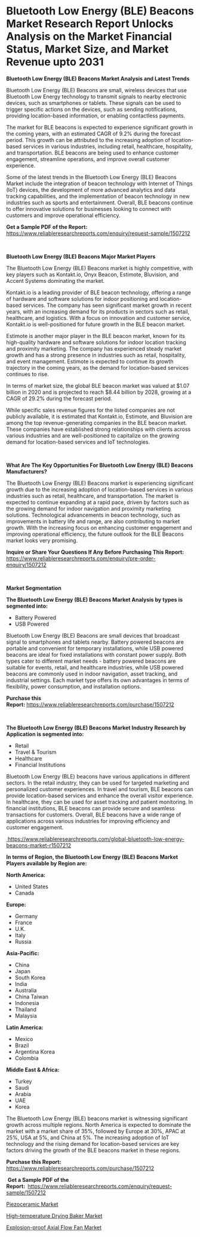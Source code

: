 <p><h1>Bluetooth Low Energy (BLE) Beacons Market Research Report Unlocks Analysis on the Market Financial Status, Market Size, and Market Revenue upto 2031</h1></p><p><strong>Bluetooth Low Energy (BLE) Beacons Market Analysis and Latest Trends</strong></p>
<p><p>Bluetooth Low Energy (BLE) Beacons are small, wireless devices that use Bluetooth Low Energy technology to transmit signals to nearby electronic devices, such as smartphones or tablets. These signals can be used to trigger specific actions on the devices, such as sending notifications, providing location-based information, or enabling contactless payments.</p><p>The market for BLE beacons is expected to experience significant growth in the coming years, with an estimated CAGR of 9.2% during the forecast period. This growth can be attributed to the increasing adoption of location-based services in various industries, including retail, healthcare, hospitality, and transportation. BLE beacons are being used to enhance customer engagement, streamline operations, and improve overall customer experience.</p><p>Some of the latest trends in the Bluetooth Low Energy (BLE) Beacons Market include the integration of beacon technology with Internet of Things (IoT) devices, the development of more advanced analytics and data tracking capabilities, and the implementation of beacon technology in new industries such as sports and entertainment. Overall, BLE beacons continue to offer innovative solutions for businesses looking to connect with customers and improve operational efficiency.</p></p>
<p><strong>Get a Sample PDF of the Report:&nbsp;</strong> <a href="https://www.reliableresearchreports.com/enquiry/request-sample/1507212">https://www.reliableresearchreports.com/enquiry/request-sample/1507212</a></p>
<p>&nbsp;</p>
<p><strong>Bluetooth Low Energy (BLE) Beacons Major Market Players</strong></p>
<p><p>The Bluetooth Low Energy (BLE) Beacons market is highly competitive, with key players such as Kontakt.io, Onyx Beacon, Estimote, Bluvision, and Accent Systems dominating the market. </p><p>Kontakt.io is a leading provider of BLE beacon technology, offering a range of hardware and software solutions for indoor positioning and location-based services. The company has seen significant market growth in recent years, with an increasing demand for its products in sectors such as retail, healthcare, and logistics. With a focus on innovation and customer service, Kontakt.io is well-positioned for future growth in the BLE beacon market.</p><p>Estimote is another major player in the BLE beacon market, known for its high-quality hardware and software solutions for indoor location tracking and proximity marketing. The company has experienced steady market growth and has a strong presence in industries such as retail, hospitality, and event management. Estimote is expected to continue its growth trajectory in the coming years, as the demand for location-based services continues to rise.</p><p>In terms of market size, the global BLE beacon market was valued at $1.07 billion in 2020 and is projected to reach $8.44 billion by 2028, growing at a CAGR of 29.2% during the forecast period.</p><p>While specific sales revenue figures for the listed companies are not publicly available, it is estimated that Kontakt.io, Estimote, and Bluvision are among the top revenue-generating companies in the BLE beacon market. These companies have established strong relationships with clients across various industries and are well-positioned to capitalize on the growing demand for location-based services and IoT technologies.</p></p>
<p>&nbsp;</p>
<p><strong>What Are The Key Opportunities For Bluetooth Low Energy (BLE) Beacons Manufacturers?</strong></p>
<p><p>The Bluetooth Low Energy (BLE) Beacons market is experiencing significant growth due to the increasing adoption of location-based services in various industries such as retail, healthcare, and transportation. The market is expected to continue expanding at a rapid pace, driven by factors such as the growing demand for indoor navigation and proximity marketing solutions. Technological advancements in beacon technology, such as improvements in battery life and range, are also contributing to market growth. With the increasing focus on enhancing customer engagement and improving operational efficiency, the future outlook for the BLE Beacons market looks very promising.</p></p>
<p><strong>Inquire or Share Your Questions If Any Before Purchasing This Report:</strong> <a href="https://www.reliableresearchreports.com/enquiry/pre-order-enquiry/1507212">https://www.reliableresearchreports.com/enquiry/pre-order-enquiry/1507212</a></p>
<p>&nbsp;</p>
<p><strong>Market Segmentation</strong></p>
<p><strong>The Bluetooth Low Energy (BLE) Beacons Market Analysis by types is segmented into:</strong></p>
<p><ul><li>Battery Powered</li><li>USB Powered</li></ul></p>
<p><p>Bluetooth Low Energy (BLE) Beacons are small devices that broadcast signal to smartphones and tablets nearby. Battery powered beacons are portable and convenient for temporary installations, while USB powered beacons are ideal for fixed installations with constant power supply. Both types cater to different market needs - battery powered beacons are suitable for events, retail, and healthcare industries, while USB powered beacons are commonly used in indoor navigation, asset tracking, and industrial settings. Each market type offers its own advantages in terms of flexibility, power consumption, and installation options.</p></p>
<p><strong>Purchase this Report:&nbsp;</strong><a href="https://www.reliableresearchreports.com/purchase/1507212">https://www.reliableresearchreports.com/purchase/1507212</a></p>
<p>&nbsp;</p>
<p><strong>The Bluetooth Low Energy (BLE) Beacons Market Industry Research by Application is segmented into:</strong></p>
<p><ul><li>Retail</li><li>Travel & Tourism</li><li>Healthcare</li><li>Financial Institutions</li></ul></p>
<p><p>Bluetooth Low Energy (BLE) beacons have various applications in different sectors. In the retail industry, they can be used for targeted marketing and personalized customer experiences. In travel and tourism, BLE beacons can provide location-based services and enhance the overall visitor experience. In healthcare, they can be used for asset tracking and patient monitoring. In financial institutions, BLE beacons can provide secure and seamless transactions for customers. Overall, BLE beacons have a wide range of applications across various industries for improving efficiency and customer engagement.</p></p>
<p><a href="https://www.reliableresearchreports.com/global-bluetooth-low-energy-beacons-market-r1507212">&nbsp;https://www.reliableresearchreports.com/global-bluetooth-low-energy-beacons-market-r1507212</a></p>
<p><strong>In terms of Region, the Bluetooth Low Energy (BLE) Beacons Market Players available by Region are:</strong></p>
<p>
    <p> <strong> North America: </strong>
        <ul>
            <li>United States</li>
            <li>Canada</li>
        </ul>
        </p> 
    <p> <strong> Europe: </strong>
        <ul>
            <li>Germany</li>
            <li>France</li>
            <li>U.K.</li>
            <li>Italy</li>
            <li>Russia</li>
        </ul>
        </p> 
    <p> <strong> Asia-Pacific: </strong>
        <ul>
            <li>China</li>
            <li>Japan</li>
            <li>South Korea</li>
            <li>India</li>
            <li>Australia</li>
            <li>China Taiwan</li>
            <li>Indonesia</li>
            <li>Thailand</li>
            <li>Malaysia</li>
        </ul>
        </p> 
    <p> <strong> Latin America: </strong>
        <ul>
            <li>Mexico</li>
            <li>Brazil</li>
            <li>Argentina Korea</li>
            <li>Colombia</li>
        </ul>
        </p> 
    <p> <strong> Middle East & Africa: </strong>
        <ul>
            <li>Turkey</li>
            <li>Saudi</li>
            <li>Arabia</li>
            <li>UAE</li>
            <li>Korea</li>
        </ul>
    </p>
    </p>
<p><p>The Bluetooth Low Energy (BLE) beacons market is witnessing significant growth across multiple regions. North America is expected to dominate the market with a market share of 35%, followed by Europe at 30%, APAC at 25%, USA at 5%, and China at 5%. The increasing adoption of IoT technology and the rising demand for location-based services are key factors driving the growth of the BLE beacons market in these regions.</p></p>
<p><strong>Purchase this Report: </strong><a href="https://www.reliableresearchreports.com/purchase/1507212">https://www.reliableresearchreports.com/purchase/1507212</a></p>
<p>&nbsp;<strong>Get a Sample PDF of the Report:&nbsp;&nbsp;</strong><a href="https://www.reliableresearchreports.com/enquiry/request-sample/1507212">https://www.reliableresearchreports.com/enquiry/request-sample/1507212</a></p>
<p><strong></strong></p>
<p><p><a href="https://issuu.com/reportprime-2/docs/piezoceramic-market-size-2030.pptx">Piezoceramic Market</a></p><p><a href="https://github.com/lbird53714/Market-Research-Report-List-4/blob/main/high-temperature-drying-baker-market.md">High-temperature Drying Baker Market</a></p><p><a href="https://github.com/moyahfrancoestellec51j635wcx/Market-Research-Report-List-2/blob/main/explosion-proof-axial-flow-fan-market.md">Explosion-proof Axial Flow Fan Market</a></p></p>